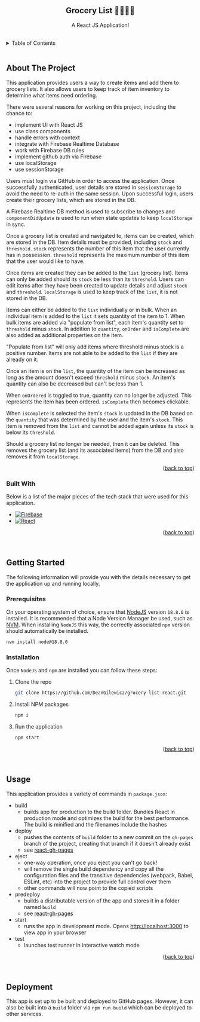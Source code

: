 <a name="readme-top"></a>

<!-- PROJECT LOGO -->
<br />
<div align="center">
  <h2 align="center">Grocery List 🛒🥕🥑🍌</h2>
  <p align="center">
    A React JS Application!
  </p>
</div>

<br />
<!-- TABLE OF CONTENTS -->
<details>
  <summary>Table of Contents</summary>
  <ol>
    <li>
      <a href="#about-the-project">About The Project</a>
      <ul>
        <li><a href="#built-with">Built With</a></li>
      </ul>
    </li>
    <li>
      <a href="#getting-started">Getting Started</a>
      <ul>
        <li><a href="#prerequisites">Prerequisites</a></li>
        <li><a href="#installation">Installation</a></li>
      </ul>
    </li>
    <li><a href="#usage">Usage</a></li>
    <li><a href="#deployment">Deployment</a></li>
  </ol>
</details>

<br />

## About The Project

This application provides users a way to create items and add them to grocery lists. It also allows users to keep track of item inventory to determine what items need ordering.

There were several reasons for working on this project, including the chance to:

- implement UI with React JS
- use class components
- handle errors with context
- integrate with Firebase Realtime Database
- work with Firebase DB rules
- implement github auth via Firebase
- use localStorage
- use sessionStorage

Users must login via GitHub in order to access the application. Once successfully authenticated, user details are stored in `sessionStorage` to avoid the need to re-auth in the same session. Upon successful login, users create their grocery lists, which are stored in the DB.

A Firebase Realtime DB method is used to subscribe to changes and `componentDidUpdate` is used to run when state updates to keep `localStorage` in sync.

Once a grocery list is created and navigated to, items can be created, which are stored in the DB. Item details must be provided, including `stock` and `threshold`. `stock` represents the number of this item that the user currently has in possession. `threshold` represents the maximum number of this item that the user would like to have.

Once items are created they can be added to the `list` (grocery list). Items can only be added should its `stock` be less than its `threshold`. Users can edit items after they have been created to update details and adjust `stock` and `threshold`. `localStorage` is used to keep track of the `list`, it is not stored in the DB.

Items can either be added to the `list` individually or in bulk. When an individual item is added to the `list` it sets quantity of the item to 1. When bulk items are added via "populate from list", each item's quantity set to `threshold` minus `stock`. In addition to `quantity`, `onOrder` and `isComplete` are also added as additional properties on the item.

"Populate from list" will only add items where threshold minus stock is a positive number. Items are not able to be added to the `list` if they are already on it.

Once an item is on the `list`, the quantity of the item can be increased as long as the amount doesn't exceed `threshold` minus `stock`. An item's quantity can also be decreased but can't be less than 1.

When `onOrdered` is toggled to true, quantity can no longer be adjusted. This represents the item has been ordered. `isComplete` then becomes clickable.

When `isComplete` is selected the item's `stock` is updated in the DB based on the `quantity` that was determined by the user and the item's `stock`. This item is removed from the `list` and cannot be added again unless its `stock` is below its `threshold`.

Should a grocery list no longer be needed, then it can be deleted. This removes the grocery list (and its associated items) from the DB and also removes it from `localStorage`.

<p align="right">(<a href="#readme-top">back to top</a>)</p>

### **Built With**

Below is a list of the major pieces of the tech stack that were used for this application.

- [![Firebase][firebase]][firebase-url]
- [![React][react]][react-url]

<p align="right">(<a href="#readme-top">back to top</a>)</p>

<br />

## Getting Started

The following information will provide you with the details necessary to get the application up and running locally.

### **Prerequisites**

On your operating system of choice, ensure that [NodeJS](https://nodejs.org/en/) version `18.8.0` is installed. It is recommended that a Node Version Manager be used, such as [NVM](https://github.com/nvm-sh/nvm). When installing `NodeJS` this way, the correctly associated `npm` version should automatically be installed.

```sh
nvm install node@18.8.0
```

### **Installation**

Once `NodeJS` and `npm` are installed you can follow these steps:

1. Clone the repo
   ```sh
   git clone https://github.com/DeanGilewicz/grocery-list-react.git
   ```
2. Install NPM packages
   ```sh
   npm i
   ```
3. Run the application
   ```sh
   npm start
   ```

<p align="right">(<a href="#readme-top">back to top</a>)</p>

<br />

## Usage

This application provides a variety of commands in `package.json`:

- build
  - builds app for production to the build folder. Bundles React in production mode and optimizes the build for the best performance. The build is minified and the filenames include the hashes
- deploy
  - pushes the contents of `build` folder to a new commit on the `gh-pages` branch of the project, creating that branch if it doesn't already exist
  - see [react-gh-pages](https://github.com/gitname/react-gh-pages)
- eject
  - one-way operation, once you eject you can't go back!
  - will remove the single build dependency and copy all the configuration files and the transitive dependencies (webpack, Babel, ESLint, etc) into the project to provide full control over them
  - other commands will now point to the copied scripts
- predeploy
  - builds a distributable version of the app and stores it in a folder named `build`
  - see [react-gh-pages](https://github.com/gitname/react-gh-pages)
- start
  - runs the app in development mode. Opens [http://localhost:3000](http://localhost:3000) to view app in your browser
- test
  - launches test runner in interactive watch mode

<p align="right">(<a href="#readme-top">back to top</a>)</p>

<br />

## Deployment

This app is set up to be built and deployed to GitHub pages. However, it can also be built into a `build` folder via `npm run build` which can be deployed to other services.

<!-- MARKDOWN LINKS & IMAGES -->
<!-- https://www.markdownguide.org/basic-syntax/#reference-style-links -->

[firebase]: https://img.shields.io/badge/Firebase-ffffff?style=for-the-badge&logo=firebase&logoColor=FFCA28
[firebase-url]: https://firebase.google.com/
[react]: https://img.shields.io/badge/React-20232A?style=for-the-badge&logo=react&logoColor=61DAFB
[react-url]: https://reactjs.org/

